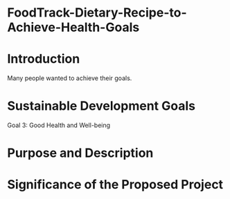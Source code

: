 # FoodTrack-Dietary-Recipe-to-Achieve-Health-Goals

<h1>Introduction</h1>

<p>Many people wanted to achieve their goals.</p>

<h1>Sustainable Development Goals</h1>

<p>Goal 3: Good Health and Well-being</p>

<h1>Purpose and Description</h1>

<h1>Significance of the Proposed Project</h1>
